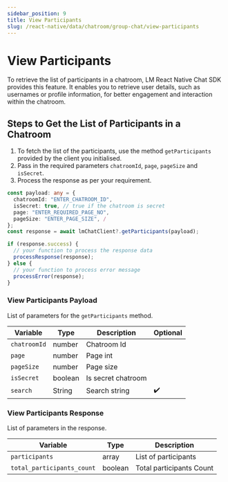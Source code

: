 ```yaml
---
sidebar_position: 9
title: View Participants
slug: /react-native/data/chatroom/group-chat/view-participants
---
```


# View Participants

To retrieve the list of participants in a chatroom, LM React Native Chat SDK provides this feature. It enables you to retrieve user details, such as usernames or profile information, for better engagement and interaction within the chatroom.

## Steps to Get the List of Participants in a Chatroom

1. To fetch the list of the participants, use the method `getParticipants` provided by the client you initialised.
2. Pass in the required parameters `chatroomId`, `page`, `pageSize` and `isSecret`.
3. Process the response as per your requirement.

```ts
const payload: any = {
  chatroomId: "ENTER_CHATROOM_ID",
  isSecret: true, // true if the chatroom is secret
  page: "ENTER_REQUIRED_PAGE_NO",
  pageSize: "ENTER_PAGE_SIZE", /
};
const response = await lmChatClient?.getParticipants(payload);

if (response.success) {
  // your function to process the response data
  processResponse(response);
} else {
  // your function to process error message
  processError(response);
}
```

### View Participants Payload

List of parameters for the `getParticipants` method.

| Variable     | Type    | Description        | Optional           |
| ------------ | ------- | ------------------ | ------------------ |
| `chatroomId` | number  | Chatroom Id        |                    |
| `page`       | number  | Page int           |                    |
| `pageSize`   | number  | Page size          |                    |
| `isSecret`   | boolean | Is secret chatroom |                    |
| `search`     | String  | Search string      | :heavy_check_mark: |

### View Participants Response

List of parameters in the response.

| Variable                   | Type    | Description              |
| -------------------------- | ------- | ------------------------ |
| `participants`             | array   | List of participants     |
| `total_participants_count` | boolean | Total participants Count |
